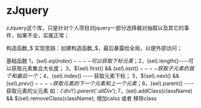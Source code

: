 # zJquery
zJquery这个库，只是针对个人项目对jquery一部分选择器对抽取以及其它的事件，如果不全，实属正常；

构造函数_$
  实现思路：创建构造函数_$，最后暴露给全局，以便外部访问；
  
基础函数
  1，$(sel).eq(index)----可以获取下标元素；
  2，$(sel).length()----可以获取元素集合大长度；
  3，$(sel).first() && $(sel).last() ----获取子元素的首个和最后一个；
  4，$(sel).index() ---- 获取元素下标；
  5，$(sel).next()  && $(sel).prev() ----获取元素的下一个元素 和上一个元素；
  6，$(sel).parent()  ---- 获取元素的父元素
     如：$('div1').parent('.allDiv');
  7，$(sel).addClass(className) && $(sel).removeClass(className);
      增加calss 或者 移除class